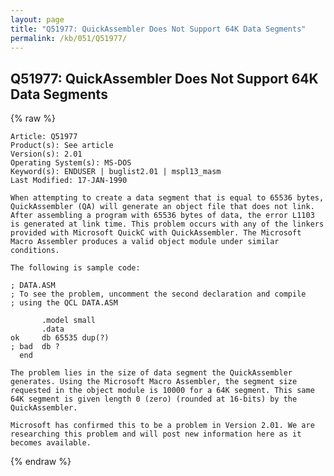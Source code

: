 ```yaml
---
layout: page
title: "Q51977: QuickAssembler Does Not Support 64K Data Segments"
permalink: /kb/051/Q51977/
---
```


## Q51977: QuickAssembler Does Not Support 64K Data Segments

{% raw %}

	Article: Q51977
	Product(s): See article
	Version(s): 2.01
	Operating System(s): MS-DOS
	Keyword(s): ENDUSER | buglist2.01 | mspl13_masm
	Last Modified: 17-JAN-1990
	
	When attempting to create a data segment that is equal to 65536 bytes,
	QuickAssembler (QA) will generate an object file that does not link.
	After assembling a program with 65536 bytes of data, the error L1103
	is generated at link time. This problem occurs with any of the linkers
	provided with Microsoft QuickC with QuickAssembler. The Microsoft
	Macro Assembler produces a valid object module under similar
	conditions.
	
	The following is sample code:
	
	; DATA.ASM
	; To see the problem, uncomment the second declaration and compile
	; using the QCL DATA.ASM
	
	       .model small
	       .data
	ok     db 65535 dup(?)
	; bad  db ?
	  end
	
	The problem lies in the size of data segment the QuickAssembler
	generates. Using the Microsoft Macro Assembler, the segment size
	requested in the object module is 10000 for a 64K segment. This same
	64K segment is given length 0 (zero) (rounded at 16-bits) by the
	QuickAssembler.
	
	Microsoft has confirmed this to be a problem in Version 2.01. We are
	researching this problem and will post new information here as it
	becomes available.

{% endraw %}

